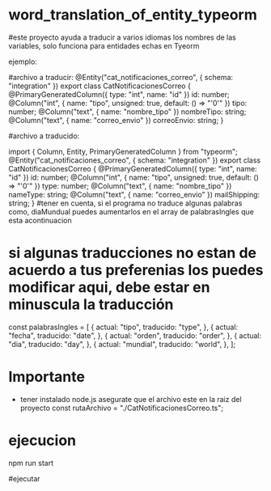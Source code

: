 # word_translation_of_entity_typeorm

#este proyecto ayuda a traducir a varios idiomas  los nombres de las variables, solo funciona para entidades echas en Tyeorm

ejemplo:

#archivo a traducir:
@Entity("cat_notificaciones_correo", { schema: "integration" })
export class CatNotificacionesCorreo {
  @PrimaryGeneratedColumn({ type: "int", name: "id" })
  id: number;
  @Column("int", { name: "tipo", unsigned: true, default: () => "'0'" })
  tipo: number;
  @Column("text", { name: "nombre_tipo" })
  nombreTipo: string;
  @Column("text", { name: "correo_envio" })
  correoEnvio: string;
}


#archivo a traducido:

import { Column, Entity, PrimaryGeneratedColumn } from "typeorm";
@Entity("cat_notificaciones_correo", { schema: "integration" })
export class CatNotificacionesCorreo {
  @PrimaryGeneratedColumn({ type: "int", name: "id" })
  id: number;
  @Column("int", { name: "tipo", unsigned: true, default: () => "'0'" })
  type: number;
  @Column("text", { name: "nombre_tipo" })
  nameType: string;
  @Column("text", { name: "correo_envio" })
  mailShipping: string;
}
#tener en cuenta, si el programa no traduce algunas palabras  como, diaMundual
 puedes aumentarlos en el array de palabrasIngles que esta acontinuacion

# si algunas traducciones no estan de acuerdo a tus preferenias los puedes modificar aqui, debe estar en minuscula la traducción
 const palabrasIngles = [
      {
        actual: "tipo",
        traducido: "type",
      },
      {
        actual: "fecha",
        traducido: "date",
      },
      {
        actual: "orden",
        traducido: "order",
      },
      {
        actual: "dia",
        traducido: "day",
      },
      {
        actual: "mundial",
        traducido: "world",
      },
    ];

# Importante
- tener instalado node.js
asegurate que el archivo este en la raiz del proyecto
const rutaArchivo = "./CatNotificacionesCorreo.ts";
# ejecucion
npm run start

#ejecutar

